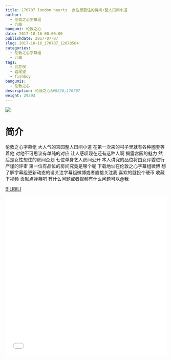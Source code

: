 ```yaml
---
title: 170707 london hearts  女性想要住的房间+整人田间小道
author: 
  - 伦敦之心字幕组
  - 九條
bangumi: 伦敦之心
date: 2017-10-16 00:00:00
publishdate: 2017-07-07
slug: 2017-10-16_170707_12078504
categories: 
  - 伦敦之心字幕组
  - 九條
tags: 
  - 武井咲
  - 岩尾望
  - fishboy
bangumis: 
  - 伦敦之心
description: 伦敦之心&#8226;170707
weight: 29293
---
```


![](https://i.imgur.com/5k8Ltvt.jpg)

# 简介  
伦敦之心字幕组
大人气的宫园整人田间小道 在第一次来的村子里就有各种圈套等着他 对他不可思议有单纯的对应 让人感叹现在还有这种人啊 揭露宫园的魅力 然后是女性想住的房间企划  七位单身艺人房间公开 本人讲究的品位将由女评委进行严谨的评审 第一位有品位的房间究竟是哪个呢 下载地址在伦敦之心字幕组微博 想了解字幕组更新动态的请关注字幕组微博或者直接关注我 喜欢的就投个硬币 收藏下视频 贡献点弹幕吧 有什么问题或者视频有什么问题可以@我

  [BILIBILI](https://www.bilibili.com/video/av12078504/)


<div class="vcontainer">  <iframe class='video' src="//www.bilibili.com/blackboard/player.html?cid=19925597&aid=12078504" width="100%" height="500" frameborder="0" allowfullscreen="allowfullscreen"></iframe></div>
